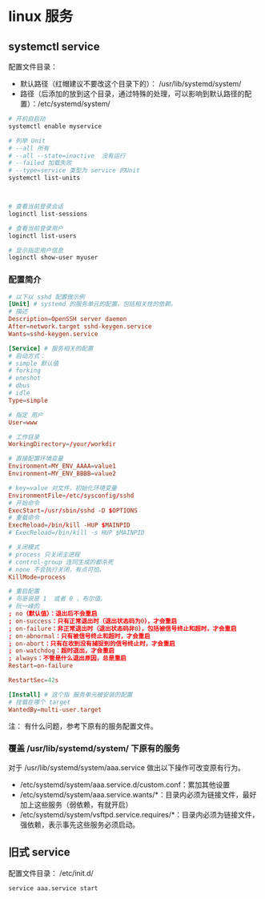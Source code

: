 # linux 服务

## systemctl service

配置文件目录：

- 默认路径（红帽建议不要改这个目录下的）： /usr/lib/systemd/system/
- 路径（后添加的放到这个目录，通过特殊的处理，可以影响到默认路径的配置）：/etc/systemd/system/

```bash
# 开机自启动
systemctl enable myservice

# 列举 Unit
# --all 所有
# --all --state=inactive  没有运行
# --failed 加载失败
# --type=service 类型为 service 的Unit
systemctl list-units



# 查看当前登录会话
loginctl list-sessions

# 查看当前登录用户
loginctl list-users

# 显示指定用户信息
loginctl show-user myuser
```

### 配置简介

```conf
# 以下以 sshd 配置做示例
[Unit] # systemd 的服务单元的配置，包括相关性的依赖。
# 描述
Description=OpenSSH server daemon
After=network.target sshd-keygen.service
Wants=sshd-keygen.service

[Service] # 服务相关的配置
# 启动方式：
# simple 默认值 
# forking
# oneshot
# dbus
# idle
Type=simple

# 指定 用户
User=www

# 工作目录
WorkingDirectory=/your/workdir

# 直接配置环境变量
Environment=MY_ENV_AAAA=value1
Environment=MY_ENV_BBBB=value2

# key=value 对文件，初始化环境变量
EnvironmentFile=/etc/sysconfig/sshd
# 开始命令
ExecStart=/usr/sbin/sshd -D $OPTIONS
# 重载命令
ExecReload=/bin/kill -HUP $MAINPID
# ExecReload=/bin/kill -s HUP $MAINPID

# 关闭模式
# process 只关闭主进程
# control-group 连同生成的都杀死
# none 不会执行关闭，有点可怕。
KillMode=process

# 重启配置
# 鸟哥说是 1  或者 0 ，布尔值。
# 阮一峰的
; no（默认值）：退出后不会重启
; on-success：只有正常退出时（退出状态码为0），才会重启
; on-failure：非正常退出时（退出状态码非0），包括被信号终止和超时，才会重启
; on-abnormal：只有被信号终止和超时，才会重启
; on-abort：只有在收到没有捕捉到的信号终止时，才会重启
; on-watchdog：超时退出，才会重启
; always：不管是什么退出原因，总是重启
Restart=on-failure

RestartSec=42s

[Install] # 这个指 服务单元被安装的配置
# 挂载在哪个 target
WantedBy=multi-user.target
```

注： 有什么问题，参考下原有的服务配置文件。

### 覆盖 /usr/lib/systemd/system/ 下原有的服务

对于 /usr/lib/systemd/system/aaa.service 做出以下操作可改变原有行为。

- /etc/systemd/system/aaa.service.d/custom.conf：累加其他设置
- /etc/systemd/system/aaa.service.wants/*：目录内必须为链接文件，最好加上这些服务（弱依赖，有就开启）
- /etc/systemd/system/vsftpd.service.requires/*：目录内必须为链接文件，强依赖，表示事先这些服务必须启动。


## 旧式 service

配置文件目录： /etc/init.d/

```bash
service aaa.service start
```

